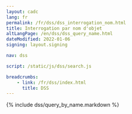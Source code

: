 ```yaml
---
layout: cadc
lang: fr
permalink: /fr/dss/dss_interrogation_nom.html
title: Interrogation par nom d'objet
altLangPage: /en/dss/dss_query_name.html
dateModified: 2022-01-06
signing: layout.signing

nav: dss

script: /static/js/dss/search.js

breadcrumbs:
    - link: /fr/dss/index.html
      title: DSS
---
```


{% include dss/query_by_name.markdown %}
